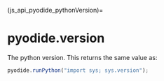 (js_api_pyodide_pythonVersion)=
# pyodide.version

The python version. This returns the same value as:
```javascript
pyodide.runPython("import sys; sys.version");
```

